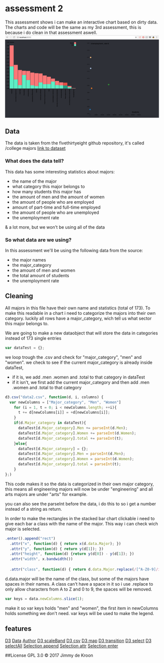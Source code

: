 # assessment 2

This assessment shows i can make an interactive chart based on dirty data.
The charts and code will be the same as my 3rd assessment, this is because i do clean in that assessment aswell.
![](preview.png)

## Data
The data is taken from the fivethirtyeight github repository, it's called /college majors
[link to dataset](https://github.com/fivethirtyeight/data/tree/master/college-majors)

### What does the data tell?
This data has some interesting statistics about majors:
- the name of the major
- what category this major belongs to
- how many students this major has
- the amount of men and the amount of women
- the amount of people who are employed
- amount of part-time and full-time employed
- the amount of people who are unemployed
- the unemployment rate

& a lot more, but we won't be using all of the data

### So what data are we using?
In this assessment we'll be using the following data from the source:
- the major names
- the major_category
- the amount of men and women
- the total amount of students
- the unemployment rate

## Cleaning

All majors in this file have their own name and statistics (total of 173). To make this readable in a chart i need to categorize the majors into their own category. luckily all rows have a major_category, wich tell us what sector this major belongs to.

We are going to make a new dataobject that will store the data in categories instead of 173 single entries

```javascript
var dataTest = {};
```
we loop trough the .csv and check for "major_category", "men" and "women".
we check to see if the current major_category is already inside dataTest,
- if it is, we add .men .women and .total to that category in dataTest
- if it isn't, we first add the current major_category and then add .men .women and .total to that category

```javascript
d3.csv("data2.csv", function(d, i, columns) {
  var newColumns = ["Major_category", "Men", "Women"]
    for (i = 1, t = 0; i < newColumns.length; ++i){
      t += d[newColumns[i]] = +d[newColumns[i]];
    }
    if(d.Major_category in dataTest){  
      dataTest[d.Major_category].Men += parseInt(d.Men);
      dataTest[d.Major_category].Women += parseInt(d.Women);
      dataTest[d.Major_category].total += parseInt(t);
    }else{
      dataTest[d.Major_category] = {};
      dataTest[d.Major_category].Men = parseInt(d.Men);
      dataTest[d.Major_category].Women = parseInt(d.Women);
      dataTest[d.Major_category].total = parseInt(t);
    }
};)
```

This code makes it so the data is categorized in their own major category, this means all engineering majors will now be under "engineering" and all arts majors are under "arts" for example.

you can also see the parseInt before the data, i do this to so i get a number instead of a string as return.

In order to make the rectangles in the stacked bar chart clickable i need to give each bar a class with the name of the major. This way i can check wich major is selected.

```javascript
.enter().append("rect")
  .attr("x", function(d) { return x(d.data.Major); })
  .attr("y", function(d) { return y(d[1]); })
  .attr("height", function(d) {return y(d[0]) - y(d[1]); })
  .attr("width", x.bandwidth())

  .attr("class", function(d) { return d.data.Major.replace(/[^A-Z0-9]/ig, ""); })
```

d.data.major will be the name of the class, but some of the majors have spaces in their names. A class can't have a space in it so i use .replace to only allow characters from A to Z and 0 to 9, the spaces will be removed.

```javascript
var keys = data.newColumns.slice(1);
```

make it so var keys holds "men" and "women", the first item in newColumns holds something we don't need.
var keys will be used to make the legend.

## features
[D3](https://d3js.org/)
[Data](https://github.com/fivethirtyeight/data/tree/master/college-majors)
[Author](https://b.locks.org/mbostock)
[D3 scaleBand](https://github.com/d3/d3-scale/blob/master/README.md#scaleBand)
[D3 csv](https://github.com/d3/d3/wiki/CSV)
[D3 map](https://github.com/d3/d3-collection/blob/master/README.md#map)
[D3 transition](https://github.com/d3/d3-transition/blob/master/README.md#transition)
[D3 select](https://github.com/d3/d3-selection/blob/master/README.md#select)
[D3 selectAll](https://github.com/d3/d3-selection/blob/master/README.md#selectAll)
[Selection append](https://github.com/d3/d3-selection/blob/master/README.md#selection_append)
[Selection attr](https://github.com/d3/d3-selection/blob/master/README.md#selection_attr)
[Selection enter](https://github.com/d3/d3-selection/blob/master/README.md#selection_enter)

##License
GPL 3.0 © 2017 Jimmy de Kroon
